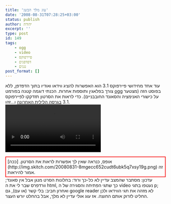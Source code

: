 ```yaml
---
title: 'עוג מלך הבשן'
date: '2008-08-31T07:28:25+03:00'
status: publish
author: יהודה
excerpt: ''
type: post
id: 149
tags:
    - ogg
    - video
    - פיירפוקס
    - דפדפנים
    - נגנים
post_format: []
---
```

עוד אחד מחידושי פיירפוקס 3.1 הוא האפשרות להציג ווידאו ואודיו בתוך הדפדפן, ללא צורך בפלאגין ותוספות אחרות. הכנתי דוגמה קטנה בפורמט [ogg](http://www.theora.org/) בפוסט הזה (מצטער על כישורי האנימציה והסאונד החובבניים). כדי לראות את הסרטון תזדקקו לפיירפוקס 3.1 [בגרסה הלילית האחרונה](http://ftp.mozilla.org/pub/mozilla.org/firefox/nightly/latest-trunk/) ו…זהו.  
<video controls="true" src="/img/saltandpepper.ogg"></video>

<div style="border:2px solid #F72020;padding:5px">אופס, כנראה שאין לך אפשרות לראות את הסרטון. [ככה](http://img.skitch.com/20080831-8mgecc652cudt6ubk5q7xsy19g.png) זה אמור להיראות.</div>עדכון:  
מסתבר שהמצב עדיין לא כל-כך ורוד: בחלונות הסרט מנגן אבל אין סאונד; וורדפרס שבר לי את ה html, כך שתגי הפתיחה והסגירה של ה video נעטפו בתגי p; ואחרון חביב: בלי קשר (או עם), גם google reader לא מזהה את תגי הווידאו ולכן החליט לזרוק אותם החוצה.  
אז עוג אולי עדיין לא מלך, אבל בהחלט יורש העצר.
